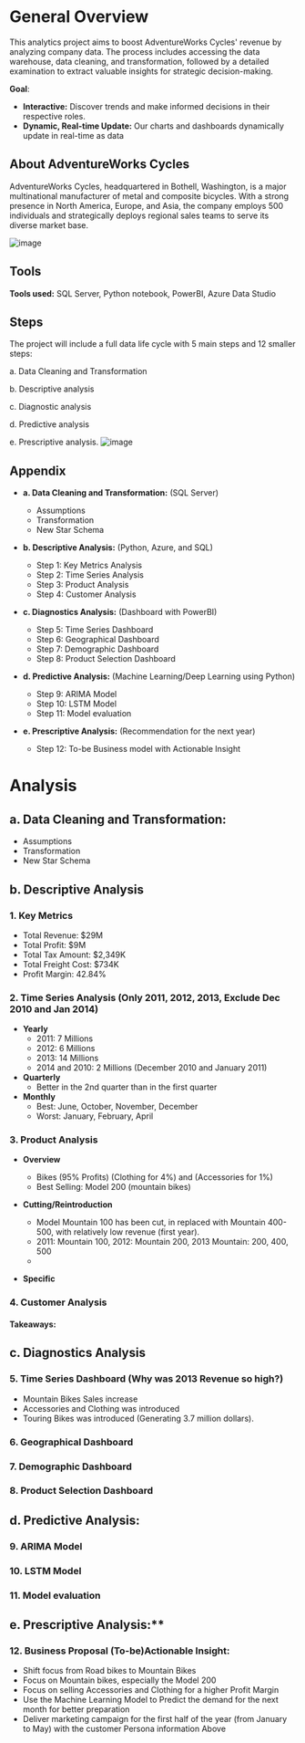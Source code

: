 # General Overview
This analytics project aims to boost AdventureWorks Cycles' revenue by analyzing company data. The process includes accessing the data warehouse, data cleaning, and transformation, followed by a detailed examination to extract valuable insights for strategic decision-making.

**Goal**: 
* **Interactive:** Discover trends and make informed decisions in their respective roles.
* **Dynamic, Real-time Update:**  Our charts and dashboards dynamically update in real-time as data

## About AdventureWorks Cycles
AdventureWorks Cycles, headquartered in Bothell, Washington, is a major multinational manufacturer of metal and composite bicycles. With a strong presence in North America, Europe, and Asia, the company employs 500 individuals and strategically deploys regional sales teams to serve its diverse market base.

![image](https://github.com/MarkPhamm/Adventureworks-Analytics/assets/99457952/677fbdee-9968-4ad1-b424-100208ade77e)


## Tools
**Tools used:** SQL Server, Python notebook, PowerBI, Azure Data Studio

## Steps

The project will include a full data life cycle with 5 main steps and 12 smaller steps: 

a. Data Cleaning and Transformation

b. Descriptive analysis

c. Diagnostic analysis

d. Predictive analysis

e. Prescriptive analysis.
![image](https://github.com/MarkPhamm/Adventureworks-Analytics/assets/99457952/f51e16de-879d-4317-9ba5-f6cb0101cd85)

## Appendix
* **a. Data Cleaning and Transformation:** (SQL Server)
  * Assumptions
  * Transformation
  * New Star Schema
   
* **b. Descriptive Analysis:** (Python, Azure, and SQL)
  * Step 1: Key Metrics Analysis
  * Step 2: Time Series Analysis
  * Step 3: Product Analysis
  * Step 4: Customer Analysis
 
* **c. Diagnostics Analysis:** (Dashboard with PowerBI)
  * Step 5: Time Series Dashboard
  * Step 6: Geographical Dashboard
  * Step 7: Demographic Dashboard
  * Step 8: Product Selection Dashboard
  
* **d. Predictive Analysis:** (Machine Learning/Deep Learning using Python)
  * Step 9: ARIMA Model
  * Step 10: LSTM Model
  * Step 11: Model evaluation
  
* **e. Prescriptive Analysis:** (Recommendation for the next year)
  * Step 12: To-be Business model with Actionable Insight

# Analysis
## a. Data Cleaning and Transformation:
  * Assumptions
  * Transformation
  * New Star Schema

## b. Descriptive Analysis

### 1. Key Metrics
 - Total Revenue: $29M
 - Total Profit: $9M
 - Total Tax Amount: $2,349K
 - Total Freight Cost: $734K
 - Profit Margin: 42.84%

### 2. Time Series Analysis (Only 2011, 2012, 2013, Exclude Dec 2010 and Jan 2014)
- **Yearly**
    - 2011: 7 Millions
    - 2012: 6 Millions
    - 2013: 14 Millions
    - 2014 and 2010: 2 Millions (December 2010 and January 2011)
- **Quarterly**
    - Better in the 2nd quarter than in the first quarter
- **Monthly**
    - Best: June, October, November, December
    - Worst: January, February, April

### 3. Product Analysis
- **Overview**
  - Bikes (95% Profits) (Clothing for 4%) and (Accessories for 1%)
  - Best Selling: Model 200 (mountain bikes)
- **Cutting/Reintroduction**
  - Model Mountain 100 has been cut, in replaced with Mountain 400-500, with relatively low revenue (first year).
  - 2011: Mountain 100,  2012: Mountain 200, 2013 Mountain: 200, 400, 500
  - 

- **Specific**
### 4. Customer Analysis
#### Takeaways: 

## c. Diagnostics Analysis
### 5. Time Series Dashboard (Why was 2013 Revenue so high?)
- Mountain Bikes Sales increase
- Accessories and Clothing was introduced
- Touring Bikes was introduced (Generating 3.7 million dollars).
### 6. Geographical Dashboard
### 7. Demographic Dashboard
### 8. Product Selection Dashboard


## d. Predictive Analysis:
### 9. ARIMA Model
### 10. LSTM Model 
### 11. Model evaluation

## e. Prescriptive Analysis:**
### 12. Business Proposal (To-be​)Actionable Insight:
* Shift focus from Road bikes to Mountain Bikes
* Focus on Mountain bikes, especially the Model 200
* Focus on selling Accessories and Clothing for a higher Profit Margin
* Use the Machine Learning Model to Predict the demand for the next month for better preparation
* Deliver marketing campaign for the first half of the year (from January to May) with the customer Persona information Above

